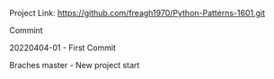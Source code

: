 Project Link: https://github.com/freagh1970/Python-Patterns-1601.git

Commint

20220404-01 - First Commit


Braches
master - New project start